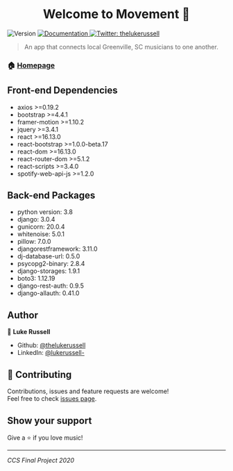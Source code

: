 <h1 align="center">Welcome to Movement 👋</h1>
<p>
  <img alt="Version" src="https://img.shields.io/badge/version-0.1.0-blue.svg?cacheSeconds=2592000" />
  <a href="https://github.com/TheLukeRussell/movement#readme" target="_blank">
    <img alt="Documentation" src="https://img.shields.io/badge/documentation-yes-brightgreen.svg" />
  </a>
  <a href="https://twitter.com/thelukerussell" target="_blank">
    <img alt="Twitter: thelukerussell" src="https://img.shields.io/twitter/follow/thelukerussell.svg?style=social" />
  </a>
</p>

> An app that connects local Greenville, SC musicians to one another.

### 🏠 [Homepage](https://final-project-thelukerussell.herokuapp.com/)

## Front-end Dependencies

* axios >=0.19.2
* bootstrap >=4.4.1
* framer-motion >=1.10.2
* jquery >=3.4.1
* react >=16.13.0
* react-bootstrap >=1.0.0-beta.17
* react-dom >=16.13.0
* react-router-dom >=5.1.2
* react-scripts >=3.4.0
* spotify-web-api-js >=1.2.0

## Back-end Packages

* python version: 3.8
* django: 3.0.4
* gunicorn: 20.0.4
* whitenoise: 5.0.1
* pillow: 7.0.0
* djangorestframework: 3.11.0
* dj-database-url: 0.5.0
* psycopg2-binary: 2.8.4
* django-storages: 1.9.1
* boto3: 1.12.19
* django-rest-auth: 0.9.5
* django-allauth: 0.41.0

## Author

👤 **Luke Russell**

* Github: [@thelukerussell](https://github.com/thelukerussell)
* LinkedIn: [@lukerussell-](https://linkedin.com/in/lukerussell-)

## 🤝 Contributing

Contributions, issues and feature requests are welcome!<br />Feel free to check [issues page](https://github.com/TheLukeRussell/movement/issues). 

## Show your support

Give a ⭐️ if you love music!

***
_CCS Final Project 2020_
